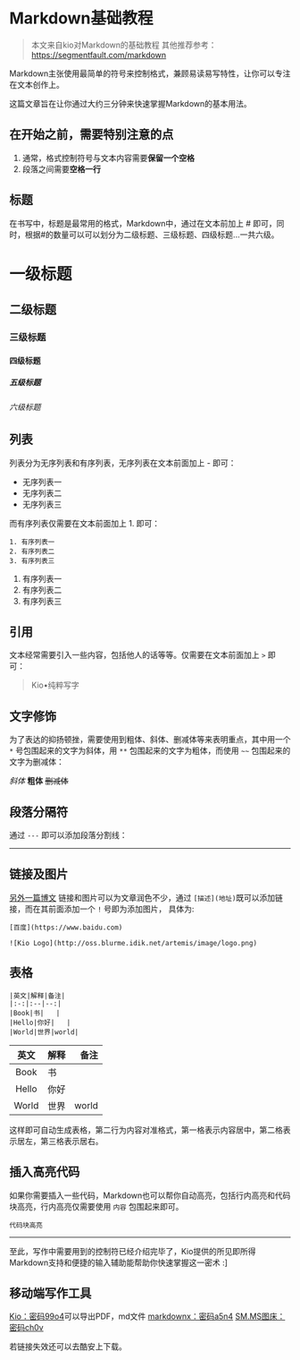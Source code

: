 # Markdown基础教程

> 本文来自kio对Markdown的基础教程 
> 其他推荐参考：<https://segmentfault.com/markdown>

<!--more-->
Markdown主张使用最简单的符号来控制格式，兼顾易读易写特性，让你可以专注在文本创作上。

这篇文章旨在让你通过大约三分钟来快速掌握Markdown的基本用法。

## 在开始之前，需要特别注意的点

1. 通常，格式控制符号与文本内容需要**保留一个空格**
2. 段落之间需要**空格一行**

## 标题

在书写中，标题是最常用的格式，Markdown中，通过在文本前加上 # 即可，同时，根据#的数量可以可以划分为二级标题、三级标题、四级标题...一共六级。


# 一级标题
## 二级标题
### 三级标题
#### 四级标题
##### 五级标题
###### 六级标题

## 列表

列表分为无序列表和有序列表，无序列表在文本前面加上 - 即可：

- 无序列表一
- 无序列表二
- 无序列表三

而有序列表仅需要在文本前面加上 1. 即可：

```
1. 有序列表一
2. 有序列表二
3. 有序列表三
```
1. 有序列表一
2. 有序列表二
3. 有序列表三

## 引用

文本经常需要引入一些内容，包括他人的话等等。仅需要在文本前面加上 `>` 即可：

> Kio•纯粹写字

## 文字修饰

为了表达的抑扬顿挫，需要使用到粗体、斜体、删减体等来表明重点，其中用一个 `*` 号包围起来的文字为斜体，用 `**` 包围起来的文字为粗体，而使用 `~~` 包围起来的文字为删减体：

*斜体* **粗体** ~~删减体~~


## 段落分隔符

通过 `---` 即可以添加段落分割线：

---

## 链接及图片

[另外一篇博文](https://lruihao.cn/posts/hexowrite/)
链接和图片可以为文章润色不少，通过 `[描述](地址)`既可以添加链接，而在其前面添加一个 `!` 号即为添加图片， 具体为:

```
[百度](https://www.baidu.com)

![Kio Logo](http://oss.blurme.idik.net/artemis/image/logo.png)
```

## 表格

```
|英文|解释|备注|
|:-:|:--|--:|
|Book|书|   |
|Hello|你好|   |
|World|世界|world|
```
|英文|解释|备注|
|:-:|:--|--:|
|Book|书|   |
|Hello|你好|   |
|World|世界|world|

这样即可自动生成表格，第二行为内容对准格式，第一格表示内容居中，第二格表示居左，第三格表示居右。

## 插入高亮代码

如果你需要插入一些代码，Markdown也可以帮你自动高亮，包括行内高亮和代码块高亮，行内高亮仅需要使用 `内容` 包围起来即可。

```
代码块高亮
```

---

至此，写作中需要用到的控制符已经介绍完毕了，Kio提供的所见即所得Markdown支持和便捷的输入辅助能帮助你快速掌握这一密术 :]


## 移动端写作工具

[Kio：密码99o4](https://pan.baidu.com/s/15a7yXCamGZzYlrfRhy_j6w)可以导出PDF，md文件
[markdownx：密码a5n4](https://pan.baidu.com/s/1-ImjJfOURod2nUpXAc_Ejw)
[SM.MS图床：密码ch0v](https://pan.baidu.com/s/1-zAl54zLNekq4hLaDC-8Qg)

若链接失效还可以去酷安上下载。
